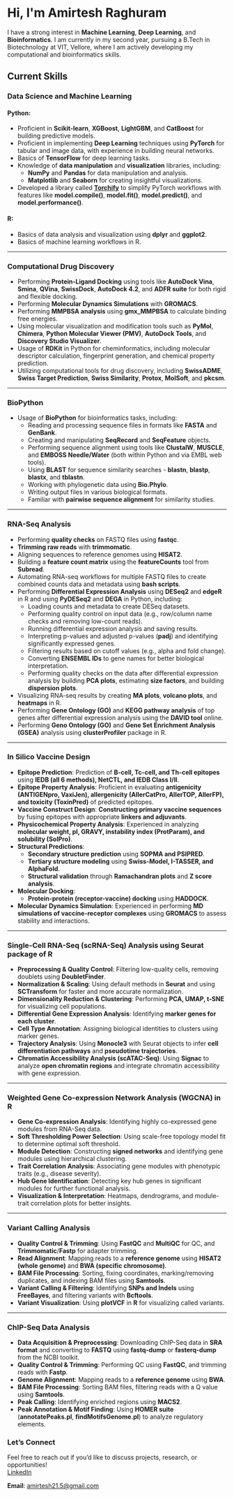 # Hi, I'm Amirtesh Raghuram  

I have a strong interest in **Machine Learning**, **Deep Learning**, and **Bioinformatics**. I am currently in my second year, pursuing a B.Tech in Biotechnology at VIT, Vellore, where I am actively developing my computational and bioinformatics skills.  

## **Current Skills**  

### **Data Science and Machine Learning**  
#### Python:  
- Proficient in **Scikit-learn**, **XGBoost**, **LightGBM**, and **CatBoost** for building predictive models.  
- Proficient in implementing **Deep Learning** techniques using **PyTorch** for tabular and image data, with experience in building neural networks.  
- Basics of **TensorFlow** for deep learning tasks.  
- Knowledge of **data manipulation** and **visualization** libraries, including:  
  - **NumPy** and **Pandas** for data manipulation and analysis.  
  - **Matplotlib** and **Seaborn** for creating insightful visualizations.  
- Developed a library called [**Torchify**](https://github.com/Amirtesh/Pytorch-Torchify) to simplify PyTorch workflows with features like **model.compile()**, **model.fit()**, **model.predict()**, and **model.performance()**.  

#### R:  
- Basics of data analysis and visualization using **dplyr** and **ggplot2**.  
- Basics of machine learning workflows in R.  

---  

### **Computational Drug Discovery**  
- Performing **Protein-Ligand Docking** using tools like **AutoDock Vina**, **Smina**, **QVina**, **SwissDock**, **AutoDock 4.2**, and **ADFR suite** for both rigid and flexible docking.  
- Performing **Molecular Dynamics Simulations** with **GROMACS**.  
- Performing **MMPBSA analysis** using **gmx_MMPBSA** to calculate binding free energies.  
- Using molecular visualization and modification tools such as **PyMol**, **Chimera**, **Python Molecular Viewer (PMV)**, **AutoDock Tools**, and **Discovery Studio Visualizer**.  
- Usage of **RDKit** in Python for cheminformatics, including molecular descriptor calculation, fingerprint generation, and chemical property prediction.  
- Utilizing computational tools for drug discovery, including **SwissADME**, **Swiss Target Prediction**, **Swiss Similarity**, **Protox**, **MolSoft**, and **pkcsm**.  

---  

### **BioPython**  
- Usage of **BioPython** for bioinformatics tasks, including:  
  - Reading and processing sequence files in formats like **FASTA** and **GenBank**.  
  - Creating and manipulating **SeqRecord** and **SeqFeature** objects.  
  - Performing sequence alignment using tools like **ClustalW**, **MUSCLE**, and **EMBOSS Needle/Water** (both within Python and via EMBL web tools).  
  - Using **BLAST** for sequence similarity searches - **blastn**, **blastp**, **blastx**, and **tblastn**.  
  - Working with phylogenetic data using **Bio.Phylo**.  
  - Writing output files in various biological formats.  
  - Familiar with **pairwise sequence alignment** for similarity studies.  

---  

### **RNA-Seq Analysis**  
- Performing **quality checks** on FASTQ files using **fastqc**.  
- **Trimming raw reads** with **trimmomatic**.  
- Aligning sequences to reference genomes using **HISAT2**.  
- Building a **feature count matrix** using the **featureCounts** tool from **Subread**.  
- Automating RNA-seq workflows for multiple FASTQ files to create combined counts data and metadata using **bash scripts**.  
- Performing **Differential Expression Analysis** using **DESeq2** and **edgeR** in R and using **PyDESeq2** and **DEGA** in Python, including:  
  - Loading counts and metadata to create DESeq datasets.  
  - Performing quality control on input data (e.g., row/column name checks and removing low-count reads).  
  - Running differential expression analysis and saving results.  
  - Interpreting p-values and adjusted p-values (**padj**) and identifying significantly expressed genes.  
  - Filtering results based on cutoff values (e.g., alpha and fold change).  
  - Converting **ENSEMBL IDs** to gene names for better biological interpretation.  
  - Performing quality checks on the data after differential expression analysis by building **PCA plots**, estimating **size factors**, and building **dispersion plots**.  
- Visualizing RNA-seq results by creating **MA plots**, **volcano plots**, and **heatmaps** in R.  
- Performing **Gene Ontology (GO)** and **KEGG pathway analysis** of top genes after differential expression analysis using the **DAVID tool** online.
- Performing **Geno Ontology (GO)** and **Gene Set Enrichment Analysis (GSEA)** analysis using **clusterProfiler** package in R.

---  

### **In Silico Vaccine Design**  
- **Epitope Prediction**: Prediction of **B-cell, Tc-cell, and Th-cell epitopes** using **IEDB (all 6 methods), NetCTL, and IEDB Class I/II**.  
- **Epitope Property Analysis**: Proficient in evaluating **antigenicity (ANTIGENpro, VaxiJen), allergenicity (AllerCatPro, AllerTOP, AllerFP), and toxicity (ToxinPred)** of predicted epitopes.  
- **Vaccine Construct Design**: **Constructing primary vaccine sequences** by fusing epitopes with appropriate **linkers and adjuvants**.  
- **Physicochemical Property Analysis**: Experienced in analyzing **molecular weight, pI, GRAVY, instability index (ProtParam), and solubility (SolPro)**.  
- **Structural Predictions**:  
  - **Secondary structure prediction** using **SOPMA and PSIPRED**.  
  - **Tertiary structure modeling** using **Swiss-Model, I-TASSER, and AlphaFold**.  
  - **Structural validation** through **Ramachandran plots** and **Z score analysis**.  
- **Molecular Docking**:  
  - **Protein-protein (receptor-vaccine) docking** using **HADDOCK**.  
- **Molecular Dynamics Simulation**: Experienced in performing **MD simulations of vaccine-receptor complexes** using **GROMACS** to assess stability and interactions.  

---  

### **Single-Cell RNA-Seq (scRNA-Seq) Analysis using Seurat package of R**  
- **Preprocessing & Quality Control**: Filtering low-quality cells, removing doublets using **DoubletFinder**.  
- **Normalization & Scaling**: Using default methods in **Seurat** and using **SCTransform** for faster and more accurate normalization.  
- **Dimensionality Reduction & Clustering**: Performing **PCA, UMAP, t-SNE** for visualizing cell populations.  
- **Differential Gene Expression Analysis**: Identifying **marker genes for each cluster**.  
- **Cell Type Annotation**: Assigning biological identities to clusters using marker genes.
- **Trajectory Analysis**: Using **Monocle3** with Seurat objects to infer **cell differentiation pathways** and **pseudotime trajectories**.
- **Chromatin Accessibility Analysis (scATAC-Seq)**: Using **Signac** to analyze **open chromatin regions** and integrate chromatin accessibility with gene expression. 

---

### **Weighted Gene Co-expression Network Analysis (WGCNA) in R**  
- **Gene Co-expression Analysis**: Identifying highly co-expressed gene modules from RNA-Seq data.  
- **Soft Thresholding Power Selection**: Using scale-free topology model fit to determine optimal soft threshold.  
- **Module Detection**: Constructing **signed networks** and identifying gene modules using hierarchical clustering.  
- **Trait Correlation Analysis**: Associating gene modules with phenotypic traits (e.g., disease severity).  
- **Hub Gene Identification**: Detecting key hub genes in significant modules for further functional analysis.  
- **Visualization & Interpretation**: Heatmaps, dendrograms, and module-trait correlation plots for better insights.  

---

### **Variant Calling Analysis**  
- **Quality Control & Trimming**: Using **FastQC** and **MultiQC** for QC, and **Trimmomatic**/**Fastp** for adapter trimming.  
- **Read Alignment**: Mapping reads to a **reference genome** using **HISAT2 (whole genome)** and **BWA (specific chromosome)**.  
- **BAM File Processing**: Sorting, fixing coordinates, marking/removing duplicates, and indexing BAM files using **Samtools**.  
- **Variant Calling & Filtering**: Identifying **SNPs and Indels** using **FreeBayes**, and filtering variants with **Bcftools**.  
- **Variant Visualization**: Using **plotVCF** in **R** for visualizing called variants.

---

### **ChIP-Seq Data Analysis**  
- **Data Acquisition & Preprocessing**: Downloading ChIP-Seq data in **SRA format** and converting to **FASTQ** using **fastq-dump** or **fasterq-dump** from the NCBI toolkit.  
- **Quality Control & Trimming**: Performing QC using **FastQC**, and trimming reads with **Fastp**.  
- **Genome Alignment**: Mapping reads to a **reference genome** using **BWA**.  
- **BAM File Processing**: Sorting BAM files, filtering reads with a Q value using **Samtools**.  
- **Peak Calling**: Identifying enriched regions using **MACS2**.  
- **Peak Annotation & Motif Finding**: Using **HOMER suite** (**annotatePeaks.pl**, **findMotifsGenome.pl**) to analyze regulatory elements.  



### **Let’s Connect**  
Feel free to reach out if you’d like to discuss projects, research, or opportunities!  
[LinkedIn](https://in.linkedin.com/in/amirtesh-raghuram-90161828a)  

**Email**: amirtesh21.5@gmail.com  
